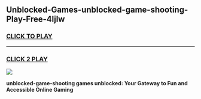 
## Unblocked-Games-unblocked-game-shooting-Play-Free-4ljlw
<h3>
<a href="https://premium76.site?title=unblocked-game-shooting&ref=21A">CLICK TO PLAY</a></h3>
<hr>

<h3>
<a href="https://premium76.site?title=unblocked-game-shooting&ref=21A">CLICK 2 PLAY</a>
  
</h3>

<a href="https://premium76.site?title=unblocked-game-shooting&ref=21A"><img src="https://clearcache.store/games.png"></a>


**unblocked-game-shooting games unblocked: Your Gateway to Fun and Accessible Online Gaming**
